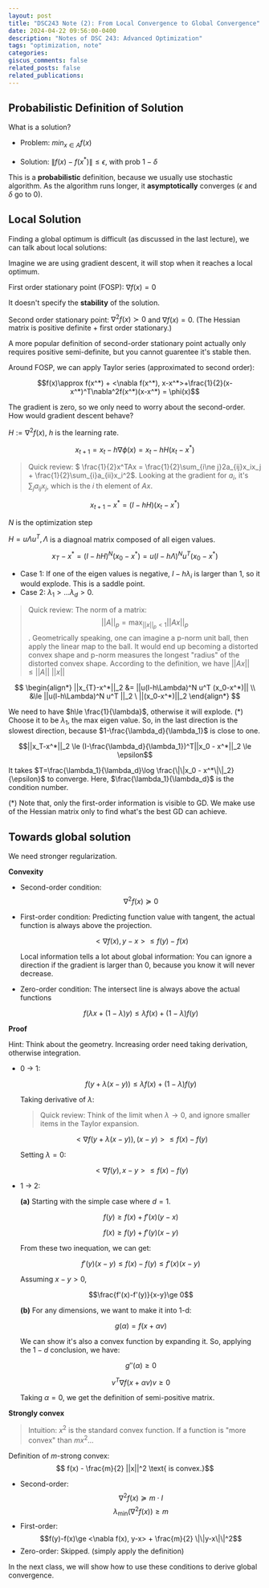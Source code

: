 ```yaml
---
layout: post
title: "DSC243 Note (2): From Local Convergence to Global Convergence"
date: 2024-04-22 09:56:00-0400
description: "Notes of DSC 243: Advanced Optimization"
tags: "optimization, note"
categories:
giscus_comments: false
related_posts: false
related_publications: 
---
```


## Probabilistic Definition of Solution

What is a solution?

- Problem: $min_{x\in A}f(x)$

- Solution: $\|f(x)-f(x^*)\|\le \epsilon$, with prob $1-\delta$

This is a **probabilistic** definition, because we usually use stochastic algorithm. As the algorithm runs longer, it **asymptotically** converges ($\epsilon$ and $\delta$ go to 0).

## Local Solution

Finding a global optimum is difficult (as discussed in the last lecture), we can talk about local solutions:

Imagine we are using gradient descent, it will stop when it reaches a local optimum.

First order stationary point (FOSP): $\nabla f(x)=0$

It doesn't specify the **stability** of the solution.

Second order stationary point: $\nabla^2 f(x)\succ 0$ and $\nabla f(x)=0$. (The Hessian matrix is positive definite + first order stationary.)

A more popular definition of second-order stationary point actually only requires positive semi-definite, but you cannot guarentee it's stable then.

Around FOSP, we can apply Taylor series (approximated to second order):

$$f(x)\approx f(x^*) + <\nabla f(x^*), x-x^*>+\frac{1}{2}(x-x^*)^T\nabla^2f(x^*)(x-x^*) = \phi(x)$$

The gradient is zero, so we only need to worry about the second-order. How would gradient descent behave?

$H:=\nabla^2 f(x)$, $h$ is the learning rate.

$$x_{t+1}=x_t - h\nabla \phi(x)=x_t - hH(x_t - x^*)$$

> Quick review:
> $ \frac{1}{2}x^TAx = \frac{1}{2}\sum_{i\ne j}2a_{ij}x_ix_j + \frac{1}{2}\sum_{i}a_{ii}x_i^2$. Looking at the gradient for $a_i$, it's $\sum_ja_{ij}x_j$, which is the $i$ th element of $Ax$. 


$$x_{t+1}-x^* = (I-hH)(x_t - x^*)$$

$N$ is the optimization step

$H=u\Lambda u^T, \Lambda$ is a diagnoal matrix composed of all eigen values.

$$x_T - x^* = (I-hH)^N(x_0-x^*)=u(I-h\Lambda)^Nu^T(x_0-x^*)$$

- Case 1: If one of the eigen values is negative, $I-h\lambda_i$ is larger than 1, so it would explode. This is a saddle point.
- Case 2: $\lambda_1 > ... \lambda_d> 0$.


> Quick review:
> The norm of a matrix: $$||A||_p=\max_{||x||_p<1} ||Ax||{_p}$$. 
> Geometrically speaking, one can imagine a p-norm unit ball, then apply the linear map to the ball. It would end up becoming a distorted convex shape and p-norm measures the longest "radius" of the distorted convex shape. According to the definition, we have $||Ax||\le ||A||\ ||x||$


$$
\begin{align*}
||x_{T}-x^*||_2 &= ||u(I-h\Lambda)^N u^T (x_0-x^*)|| \\ &\le  ||u(I-h\Lambda)^N u^T ||_2 \ ||(x_0-x^*)||_2
\end{align*}
$$


We need to have $h\le \frac{1}{\lambda}$, otherwise it will explode. (\*) Choose it to be $\lambda_1$, the max eigen value. So, in the last direction is the slowest direction, because $1-\frac{\lambda_d}{\lambda_1}$ is close to one. 

$$||x_T-x^*||_2 \le (I-\frac{\lambda_d}{\lambda_1})^T||x_0 - x^*||_2 \le \epsilon$$

It takes $T=\frac{\lambda_1}{\lambda_d}\log \frac{\|\|x_0 - x^*\|\|_2}{\epsilon}$ to converge. Here, 
$\frac{\lambda_1}{\lambda_d}$ is the condition number.

(\*) Note that, only the first-order information is visible to GD. We make use of the Hessian matrix only to find what's the best GD can achieve.

## Towards global solution

We need stronger regularization.

**Convexity**

- Second-order condition: $$\nabla^2f(x)\succeq 0$$

- First-order condition: Predicting function value with tangent, the actual function is always above the projection.

    $$<\nabla f(x), y-x> \le f(y) - f(x)$$

    Local information tells a lot about global information: You can ignore a direction if the gradient is larger than 0, because you know it will never decrease.

- Zero-order condition: The intersect line is always above the actual functions

    $$f(\lambda x + (1-\lambda) y) \le \lambda f(x) + (1-\lambda)f(y)$$

**Proof**

Hint: Think about the geometry. Increasing order need taking derivation, otherwise integration.
- 0 -> 1: 

    $$f(y+\lambda(x-y)) \le \lambda f(x) + (1-\lambda)f(y)$$

    Taking derivative of $\lambda$:

    > Quick review: Think of the limit when $\lambda \rightarrow 0$, and ignore smaller items in the Taylor expansion.

    $$<\nabla f(y+\lambda(x-y)), (x-y)> \le f(x) - f(y)$$
    
    Setting $\lambda =0$:
    
    $$<\nabla f(y), x-y> \le f(x) - f(y)$$

- 1 -> 2: 
    
    **(a)** Starting with the simple case where $d=1$.
    
    $$f(y) \ge f(x) + f'(x) (y-x)$$
    
    $$f(x) \ge f(y) + f'(y) (x-y)$$
    
    From these two inequation, we can get:
    
    $$f'(y)(x-y) \le f(x)-f(y) \le f'(x)(x-y)$$
    
    Assuming $x-y>0$,

    $$\frac{f'(x)-f'(y)}{x-y}\ge 0$$

    **(b)** For any dimensions, we want to make it into 1-d:
    
    $$g(\alpha) = f(x+\alpha v)$$
    
    We can show it's also a convex function by expanding it. So, applying the $1-d$ conclusion, we have:

    $$g''(\alpha)\ge 0$$

    $$v^T\nabla f(x+\alpha v)v \ge 0$$
    
    Taking $\alpha=0$, we get the definition of semi-positive matrix.

**Strongly convex**

> Intuition: $x^2$ is the standard convex function. If a function is "more convex" than $mx^2$...

Definition of $m$-strong convex:
$$ f(x) - \frac{m}{2} ||x||^2 \text{ is convex.}$$

- Second-order: $$\nabla^2f(x)\succeq m\cdot I$$ $$\lambda_{\min}(\nabla^2f(x))\ge m$$
- First-order: $$f(y)-f(x)\ge <\nabla f(x), y-x> + \frac{m}{2} \|\|y-x\|\|^2$$
- Zero-order: Skipped. (simply apply the definition)

In the next class, we will show how to use these conditions to derive global convergence.
